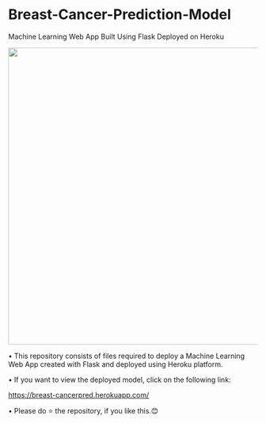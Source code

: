 # Breast-Cancer-Prediction-Model
Machine Learning Web App Built Using Flask Deployed on Heroku

<img src="https://github.com/Voonasanjana/Breast-Cancer-Prediction-Model/blob/main/Screenshot%20(44).png" width=600 >

• This repository consists of files required to deploy a Machine Learning Web App created with Flask and deployed using Heroku platform.

• If you want to view the deployed model, click on the following link:

https://breast-cancerpred.herokuapp.com/

• Please do ⭐ the repository, if you like this.😊
